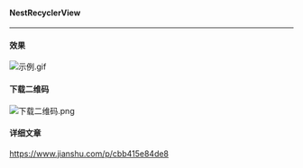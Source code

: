 #### NestRecyclerView
------------
#### 效果

![示例.gif](https://upload-images.jianshu.io/upload_images/15368523-5eac3e2ceba52ee7.gif?imageMogr2/auto-orient/strip)

#### 下载二维码
![下载二维码.png](https://upload-images.jianshu.io/upload_images/15368523-164df0b4977c56aa.png?imageMogr2/auto-orient/strip%7CimageView2/2/w/1240)

#### 详细文章
https://www.jianshu.com/p/cbb415e84de8